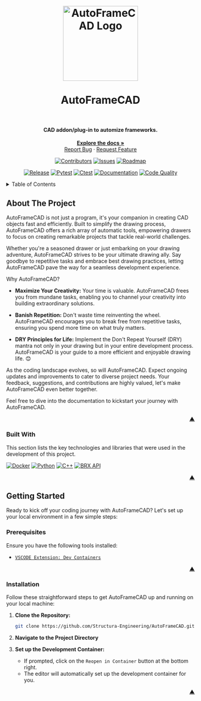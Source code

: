 <a name="readme-top"></a>

<h1 align="center">
  <br>
    <a href="https://structura-engineering.com/">
      <img src="https://github.com/Structura-Engineering/AutoFrameCAD/blob/main/.github/images/favicon.svg" alt="AutoFrameCAD Logo" width="200">
    </a>
  <br><br>
  AutoFrameCAD
  <br>
  <br>
</h1>

<h4 align="center">CAD addon/plug-in to automize frameworks.</h4>

<div align="center">
  <p>
    <a href="https://github.com/Structura-Engineering/AutoFrameCAD/wiki"><strong>Explore the docs »</strong></a>
    <br />
    <a href="https://github.com/Structura-Engineering/AutoFrameCAD/issues">Report Bug</a>
    ·
    <a href="https://github.com/Structura-Engineering/AutoFrameCAD/issues">Request Feature</a>
  </p>
</div>

<div align="center">

[![Contributors][contributors_shield]][contributors_url]
[![Issues][issues_shield]][issues_url]
[![Roadmap][roadmap_shield]][roadmap_url]

</div>
<div align="center">

[![Release][release_shield]][release_url]
[![Pytest][pytest_shield]][pytest_url]
[![Ctest][ctest_shield]][ctest_url]
[![Documentation][documentation_shield]][documentation_url]
[![Code Quality][codequality_shield]][codequality_url]

</div>

<details>
  <summary>Table of Contents</summary>
  <ol>
    <li>
      <a href="#about-the-project">About The Project</a>
      <ul>
        <li><a href="#built-with">Built With</a></li>
      </ul>
    </li>
    <li>
      <a href="#getting-started">Getting Started</a>
      <ul>
        <li><a href="#prerequisites">Prerequisites</a></li>
        <li><a href="#installation">Installation</a></li>
      </ul>
    </li>
    <li><a href="https://github.com/Structura-Engineering/AutoFrameCAD?tab=coc-ov-file">Code of Conduct</a></li>
    <li><a href="https://github.com/Structura-Engineering/AutoFrameCAD/blob/main/CONTRIBUTING.md">Contributing</a></li>
    <li><a href="https://github.com/Structura-Engineering/AutoFrameCAD?tab=AGPL-3.0-1-ov-file">License</a></li>
    <li><a href="https://github.com/Structura-Engineering/AutoFrameCAD?tab=security-ov-file">Security</a></li>
    <li><a href="https://github.com/Structura-Engineering/AutoFrameCAD/blob/main/CHANGELOG.md">Changelog</a></li>
  </ol>
</details>

## About The Project

AutoFrameCAD is not just a program, it's your companion in creating CAD objects fast and efficiently. Built to simplify the drawing process, AutoFrameCAD offers a rich array of automatic tools, empowering drawers to focus on creating remarkable projects that tackle real-world challenges.

Whether you're a seasoned drawer or just embarking on your drawing adventure, AutoFrameCAD strives to be your ultimate drawing ally. Say goodbye to repetitive tasks and embrace best drawing practices, letting AutoFrameCAD pave the way for a seamless development experience.

Why AutoFrameCAD?

- **Maximize Your Creativity:** Your time is valuable. AutoFrameCAD frees you from mundane tasks, enabling you to channel your creativity into building extraordinary solutions.

- **Banish Repetition:** Don't waste time reinventing the wheel. AutoFrameCAD encourages you to break free from repetitive tasks, ensuring you spend more time on what truly matters.

- **DRY Principles for Life:** Implement the Don't Repeat Yourself (DRY) mantra not only in your drawing but in your entire development process. AutoFrameCAD is your guide to a more efficient and enjoyable drawing life. 😊

As the coding landscape evolves, so will AutoFrameCAD. Expect ongoing updates and improvements to cater to diverse project needs. Your feedback, suggestions, and contributions are highly valued, let's make AutoFrameCAD even better together.

Feel free to dive into the documentation to kickstart your journey with AutoFrameCAD.

<p align="right"><a href="#readme-top">▲</a></p>

### Built With

This section lists the key technologies and libraries that were used in the development of this project.

[![Docker][docker_shield]][docker_url]
[![Python][python_shield]][python_url]
[![C++][cpp_shield]][cpp_url]
[![BRX API][brx_api_shield]][brx_api_url]

<p align="right"><a href="#readme-top">▲</a></p>

## Getting Started

Ready to kick off your coding journey with AutoFrameCAD? Let's set up your local environment in a few simple steps:

### Prerequisites

Ensure you have the following tools installed:

- [`VSCODE Extension: Dev Containers`][dev_containers_url]

<p align="right"><a href="#readme-top">▲</a></p>

### Installation

Follow these straightforward steps to get AutoFrameCAD up and running on your local machine:

1. **Clone the Repository:**
   ```sh
   git clone https://github.com/Structura-Engineering/AutoFrameCAD.git
   ```
2. **Navigate to the Project Directory**

3. **Set up the Development Container:**
   - If prompted, click on the `Reopen in Container` button at the bottom right.
   - The editor will automatically set up the development container for you.

<p align="right"><a href="#readme-top">▲</a></p>

[contributors_shield]: https://img.shields.io/github/contributors/Structura-Engineering/AutoFrameCAD?style=for-the-badge&color=blue
[contributors_url]: https://github.com/Structura-Engineering/AutoFrameCAD/graphs/contributors
[issues_shield]: https://img.shields.io/github/issues/Structura-Engineering/AutoFrameCAD?style=for-the-badge&color=yellow
[issues_url]: https://github.com/Structura-Engineering/AutoFrameCAD/issues
[roadmap_shield]: https://img.shields.io/badge/Roadmap-Click%20Me!-purple.svg?style=for-the-badge
[roadmap_url]: https://zube.io/structura-engineering/stenzube/w/taskboard/kanban
[docker_shield]: https://img.shields.io/badge/Docker-2496ED?style=for-the-badge&logo=docker&logoColor=white
[docker_url]: https://docker.com/
[python_shield]: https://img.shields.io/badge/Python-3776AB?style=for-the-badge&logo=python&logoColor=white
[python_url]: https://python.org/
[cpp_shield]: https://img.shields.io/badge/C++-00599C?style=for-the-badge&logo=cplusplus&logoColor=white
[cpp_url]: https://isocpp.org
[brx_api_shield]: https://img.shields.io/badge/BRX%20API-3776AB?style=for-the-badge&logo=librariesdotio&logoColor=white&color=red
[brx_api_url]: https://www.bricsys.com/en-eu/developers
[release_shield]: https://img.shields.io/endpoint?url=https://gist.githubusercontent.com/illyrius666/75d51317191738246cdec92eabcc599f/raw/release_badge.json
[release_url]: https://github.com/Structura-Engineering/AutoFrameCAD/releases
[pytest_shield]: https://img.shields.io/endpoint?url=https://gist.githubusercontent.com/illyrius666/75d51317191738246cdec92eabcc599f/raw/pytest_badge.json
[pytest_url]: https://github.com/Structura-Engineering/AutoFrameCAD/actions
[ctest_shield]: https://img.shields.io/endpoint?url=https://gist.githubusercontent.com/illyrius666/75d51317191738246cdec92eabcc599f/raw/ctest_badge.json
[ctest_url]: https://pypi.org/project/AutoFrameCAD/
[documentation_shield]: https://img.shields.io/endpoint?url=https://gist.githubusercontent.com/illyrius666/75d51317191738246cdec92eabcc599f/raw/docs_badge.json
[documentation_url]: https://github.com/Structura-Engineering/AutoFrameCAD/wiki
[codequality_shield]: https://img.shields.io/endpoint?url=https://gist.githubusercontent.com/illyrius666/75d51317191738246cdec92eabcc599f/raw/code_quality_badge.json
[codequality_url]: -
[dev_containers_url]: https://marketplace.visualstudio.com/items?itemName=ms-vscode-remote.remote-containers
